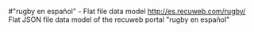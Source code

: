 #"rugby en español" - Flat file data model
http://es.recuweb.com/rugby/
Flat JSON file data model of the recuweb portal "rugby en español"

